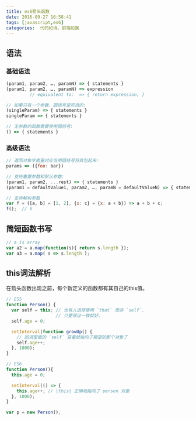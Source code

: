```yaml
---
title: es6箭头函数
date: 2016-09-27 16:58:41
tags: [javascript,es6]
categories:  代码如诗，前端如画
---
```

## 语法

### 基础语法
```javascript
(param1, param2, …, paramN) => { statements }
(param1, param2, …, paramN) => expression
         // equivalent to:  => { return expression; }

// 如果只有一个参数，圆括号是可选的:
(singleParam) => { statements }
singleParam => { statements }

// 无参数的函数需要使用圆括号:
() => { statements }
```

<!-- more -->

### 高级语法
```javascript
// 返回对象字面量时应当用圆括号将其包起来:
params => ({foo: bar})

// 支持重置参数和默认参数:
(param1, param2, ...rest) => { statements }
(param1 = defaultValue1, param2, …, paramN = defaultValueN) => { statements }

// 支持解构参数
var f = ([a, b] = [1, 2], {x: c} = {x: a + b}) => a + b + c;
f();  // 6
```
## 简短函数书写
```javascript
// a is array
var a2 = a.map(function(s){ return s.length });
var a3 = a.map( s => s.length );
```
## this词法解析
在箭头函数出现之前，每个新定义的函数都有其自己的this值。

```javascript
// ES5
function Person() {
  var self = this; // 也有人选择使用 `that` 而非 `self`. 
                   // 只要保证一致就好.
  self.age = 0;

  setInterval(function growUp() {
    // 回调里面的 `self` 变量就指向了期望的那个对象了
    self.age++;
  }, 1000);
}
```

```javascript
// ES6
function Person(){
  this.age = 0;

  setInterval(() => {
    this.age++; // |this| 正确地指向了 person 对象
  }, 1000);
}

var p = new Person();
```